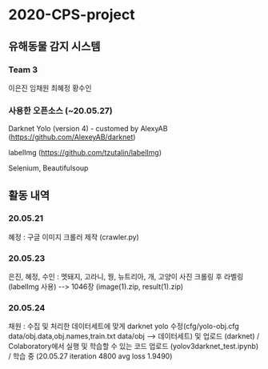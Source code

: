 # 2020-CPS-project

## 유해동물 감지 시스템
### Team 3
이은진
임채원
최혜정
황수인

### 사용한 오픈소스 (~20.05.27)
Darknet Yolo (version 4) - customed by AlexyAB (https://github.com/AlexeyAB/darknet)

labelImg (https://github.com/tzutalin/labelImg)

Selenium, Beautifulsoup

## 활동 내역
### 20.05.21
혜정 : 구글 이미지 크롤러 제작 (crawler.py)
### 20.05.23
은진, 혜정, 수인 : 멧돼지, 고라니, 꿩, 뉴트리아, 개, 고양이 사진 크롤링 후 라벨링(labelImg 사용) --> 1046장 (image(1).zip, result(1).zip)
### 20.05.24
채원 : 수집 및 처리한 데이터세트에 맞게 darknet yolo 수정(cfg/yolo-obj.cfg data/obj.data,obj.names,train.txt data/obj --> 데이터세트) 및 업로드 (darknet) / Colaboratory에서 실행 및 학습할 수 있는 코드 업로드 (yolov3darknet_test.ipynb) / 학습 중 (20.05.27 iteration 4800 avg loss 1.9490)
